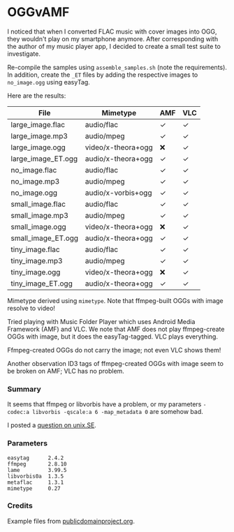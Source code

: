 # OGGvAMF

I noticed that when I converted FLAC music with cover images into OGG,
they wouldn't play on my smartphone anymore.
After corresponding with the author of my music player app,
I decided to create a small test suite to investigate.

Re-compile the samples using `assemble_samples.sh` (note the requirements).
In addition, create the `_ET` files by adding the respective images to 
`no_image.ogg` using easyTag.

Here are the results:

| File               | Mimetype           | AMF | VLC |
|--------------------|--------------------|-----|-----|
| large_image.flac   | audio/flac         | ✓    | ✓     |
| large_image.mp3    | audio/mpeg         | ✓    | ✓     |
| large_image.ogg    | video/x-theora+ogg | ❌     | ✓     |
| large_image_ET.ogg | audio/x-theora+ogg | ✓    | ✓     |
| no_image.flac      | audio/flac         | ✓    | ✓     |
| no_image.mp3       | audio/mpeg         | ✓    | ✓     |
| no_image.ogg       | audio/x-vorbis+ogg | ✓    | ✓     |
| small_image.flac   | audio/flac         | ✓    | ✓     |
| small_image.mp3    | audio/mpeg         | ✓    | ✓     |
| small_image.ogg    | video/x-theora+ogg | ❌     | ✓     |
| small_image_ET.ogg | audio/x-theora+ogg | ✓    | ✓     |
| tiny_image.flac    | audio/flac         | ✓    | ✓     |
| tiny_image.mp3     | audio/mpeg         | ✓    | ✓     |
| tiny_image.ogg     | video/x-theora+ogg | ❌     | ✓     |
| tiny_image_ET.ogg  | audio/x-theora+ogg | ✓    | ✓     |

Mimetype derived using `mimetype`. 
Note that ffmpeg-built OGGs with image resolve to video!

Tried playing with Music Folder Player which uses Android Media Framework (AMF)
and VLC. 
We note that AMF does not play ffmpeg-create OGGs with image, 
but it does the easyTag-tagged.
VLC plays everything.

Ffmpeg-created OGGs do not carry the image; not even VLC shows them!

Another observation ID3 tags of ffmpeg-created OGGs with image seem to be broken 
on AMF;
VLC has no problem.

### Summary

It seems that ffmpeg or libvorbis have a problem,
or my parameters `-codec:a libvorbis -qscale:a 6 -map_metadata 0` are somehow bad.

I posted a [question on unix.SE](http://unix.stackexchange.com/q/341857/17409).

### Parameters

~~~
easytag      2.4.2
ffmpeg       2.8.10
lame         3.99.5
libvorbis0a  1.3.5
metaflac     1.3.1
mimetype     0.27
~~~

### Credits

Example files from [publicdomainproject.org](https://pool.publicdomainproject.org/index.php/Africavox-dg1-ax98).
